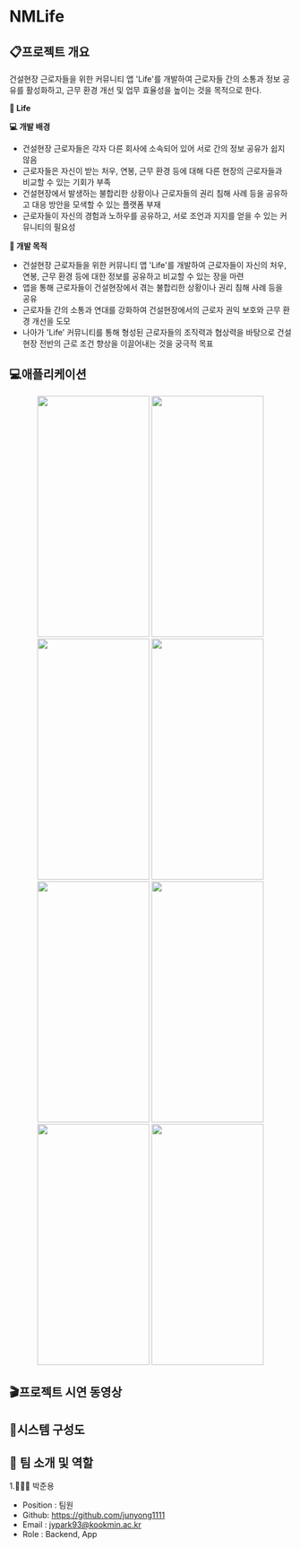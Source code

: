 # NMLife


## 📋프로젝트 개요
 건설현장 근로자들을 위한 커뮤니티 앱 'Life'를 개발하여 근로자들 간의 소통과 정보 공유를 활성화하고, 근무 환경 개선 및 업무 효율성을 높이는 것을 목적으로 한다.

**👀 Life**

**💻 개발 배경**

- 건설현장 근로자들은 각자 다른 회사에 소속되어 있어 서로 간의 정보 공유가 쉽지 않음
- 근로자들은 자신이 받는 처우, 연봉, 근무 환경 등에 대해 다른 현장의 근로자들과 비교할 수 있는 기회가 부족
- 건설현장에서 발생하는 불합리한 상황이나 근로자들의 권리 침해 사례 등을 공유하고 대응 방안을 모색할 수 있는 플랫폼 부재
- 근로자들이 자신의 경험과 노하우를 공유하고, 서로 조언과 지지를 얻을 수 있는 커뮤니티의 필요성


**📌 개발 목적**

- 건설현장 근로자들을 위한 커뮤니티 앱 'Life'를 개발하여 근로자들이 자신의 처우, 연봉, 근무 환경 등에 대한 정보를 공유하고 비교할 수 있는 장을 마련
- 앱을 통해 근로자들이 건설현장에서 겪는 불합리한 상황이나 권리 침해 사례 등을 공유
- 근로자들 간의 소통과 연대를 강화하여 건설현장에서의 근로자 권익 보호와 근무 환경 개선을 도모
- 나아가 'Life' 커뮤니티를 통해 형성된 근로자들의 조직력과 협상력을 바탕으로 건설현장 전반의 근로 조건 향상을 이끌어내는 것을 궁극적 목표

## 💻애플리케이션


 <div align="center">
 <img src="https://github.com/No-MLife/Life/assets/79856225/2c99bb1f-fb82-4fa5-896b-988c40aa22a4", height=430 width=200/>
 <img src="https://github.com/No-MLife/Life/assets/79856225/8034cac8-fd98-474f-befa-c7cd70d33c2f", height=430 width=200/>
  <img src="https://github.com/No-MLife/Life/assets/79856225/dab5bfb1-9ecc-42da-bbc7-092a1d78290d", height=430 width=200/>
 <img src="https://github.com/No-MLife/Life/assets/79856225/4c6e9208-c697-4073-a138-90c23e7ab4e9", height=430 width=200/>
 <img src="https://github.com/No-MLife/Life/assets/79856225/6ebb70ef-22ec-4716-89e8-a3a866f60043", height=430 width=200/>
 <img src="https://github.com/No-MLife/Life/assets/79856225/12b1693f-54aa-49dc-93c9-97f341c9a123", height=430 width=200/>
 <img src="https://github.com/No-MLife/Life/assets/79856225/4451b1c3-00c8-4443-b2ac-6c4df244050d", height=430 width=200/>
 <img src="https://github.com/No-MLife/Life/assets/79856225/fab0d426-4b5c-42dc-8674-4df9ff4f5c64", height=430 width=200/>
 
 
 




</div>




## 🎬프로젝트 시연 동영상

 <div align="center">
 



</div>




## 🔎시스템 구성도

<div align="center">


</div>



## 🦉 팀 소개 및 역할

1.👨🏾‍💻 박준용

- Position : 팀원
- Github: <https://github.com/junyong1111>
- Email : jypark93@kookmin.ac.kr
- Role : Backend, App

